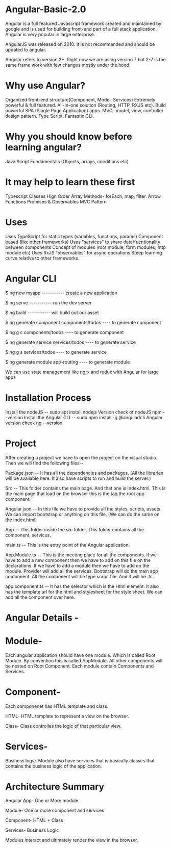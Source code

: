 # Angular-Basic-2.0

Angular is a full featured Javascript framework created and maintained by google and is used for building front-end part of a full stack application. Angular is very popular in large enterprise.

AngularJS was released on 2010. It is not recommanded and should be updated to angular.

Angular refers to version 2+. Right now we are using version 7 but 2-7 is the same frame work with few changes mostly under the hood.

# Why use Angular?
Organized front-end structure(Component, Model, Services)
Extremely powerful & full featured.
All-in-one solution (Routing, HTTP, RXJS etc).
Build powerful SPA (Single Page Application) apps.
MVC- model, view, controller design pattern.
Type Script.
Fantastic CLI.

# Why you should know before learning angular?
Java Script Fundamentals (Objects, arrays, conditions etc)

# It may help to learn these first
Typescript
Classes
Hign Order Array Methods- forEach, map, filter.
Arrow Functions
Promises & Observables
MVC Pattern

# Uses
Uses TypeScript for static types (variables, functions, params)
Component based (like other frameworks)
Uses "services" to share data/fucntionality between components
Concept of modules (root module, form modules, http module etc)
Uses RxJS "observables" for async operations
Steep learning curve relative to other frameworks.

# Angular CLI

$ ng new myapp ----------- create a new application

$ ng serve ----------- run the dev server

$ ng build ----------- will build out our asset

$ ng generate component components/todos ---- to generate component

$ ng g c components/todos ---- to generate component

$ ng generate service services/todos ---- to generate service

$ ng g s services/todos ---- to generate service

$ ng generate module app-routing ---- to generate module

We can use state management like ngrx and redux with Angular for large apps

# Installation Process
Install the nodeJS -- sudo apt install nodejs
Version check of nodeJS npm --version
Install the Angular CLI -- sudo npm install -g @angular/cli
Angular version check ng --version

# Project
After creating a project we have to open the project on the visual studio. Then we will find the following files--

Package.json -- It has all the dependencies and packages. (All the libraries will be available here. It also have scripts to run and build the server.)

Src -- This folder contains the main page. And that one is Index.html. This is the main page that load on the browser this is the tag the root app component.

Angular.json -- In this file we have to provide all the styles, scripts, assets. We can import bootstrap or anything on this file. (We can do the same on the Index.html)

App -- This folder inside the src folder. This folder contains all the component, services.

main.ts -- This is the entry point of the Angular application.

App.Module.ts -- This is the meeting place for all the components. If we have to add a new component then we have to add on this file on the declarations. If we have to add a module then we have to add on the module. Provider will add all the services. Bootstrap will do the main app component. All the component will be type script file. And it will be .ts .

app.component.ts -- It has the selector which is the Html element. It also has the template url for the html and stylesheet for the style sheet. We can add all the component over here.

# Angular Details -

# Module- 
Each angular application should have one module. Which is called Root Module. By convention this is called AppModule.
All other components will be nested on Root Component. Each module contain Components and Services. 

# Component-
Each componenet has HTML template and class.

HTML- HTML template to represent a view on the browser. 

Class- Class controlles the logic of that particular view.

# Services- 
Business logic. Module also have services that is basically classes that contains the business logic of the application.

# Architecture Summary
Angular App- One or More module.

Module- One or more component and services

Component- HTML + Class

Services- Business Logic

Modules interact and ultimately render the view in the browser.

